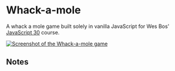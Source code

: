# Whack-a-mole

A whack a mole game built solely in vanilla JavaScript for Wes Bos' [JavaScript 30](https://javascript30.com/) course.

[![Screenshot of the Whack-a-mole game](http://res.cloudinary.com/gerhynes/image/upload/v1519758114/whack-a-mole_vyyfua.jpg)](https://gk-hynes.github.io/whack-a-mole/)

## Notes
